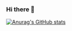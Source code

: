 ### Hi there 👋
[![Anurag's GitHub stats](https://github-readme-stats.vercel.app/api?username=Aliceterrick)](https://github.com/anuraghazra/github-readme-stats)

<!--
**Aliceterrick/Aliceterrick** is a ✨ _special_ ✨ repository because its `README.md` (this file) appears on your GitHub profile.

Here are some ideas to get you started:

- 🔭 I’m currently working on ...
- 🌱 I’m currently learning ...
- 👯 I’m looking to collaborate on ...
- 🤔 I’m looking for help with ...
- 💬 Ask me about ...
- 📫 How to reach me: ...
- 😄 Pronouns: ...
- ⚡ Fun fact: ...
-->
